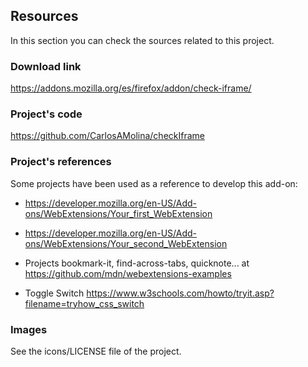## Resources

In this section you can check the sources related to this project.

### Download link

<https://addons.mozilla.org/es/firefox/addon/check-iframe/>

### Project's code

<https://github.com/CarlosAMolina/checkIframe>

### Project's references

Some projects have been used as a reference to develop this add-on:

- <https://developer.mozilla.org/en-US/Add-ons/WebExtensions/Your_first_WebExtension>

- <https://developer.mozilla.org/en-US/Add-ons/WebExtensions/Your_second_WebExtension>

- Projects bookmark-it, find-across-tabs, quicknote... at <https://github.com/mdn/webextensions-examples> 

- Toggle Switch <https://www.w3schools.com/howto/tryit.asp?filename=tryhow_css_switch>

### Images

See the icons/LICENSE file of the project.
